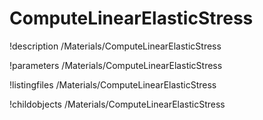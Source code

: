 <!-- MOOSE Documentation Stub: Remove this when content is added. -->

# ComputeLinearElasticStress
!description /Materials/ComputeLinearElasticStress

!parameters /Materials/ComputeLinearElasticStress

!listingfiles /Materials/ComputeLinearElasticStress

!childobjects /Materials/ComputeLinearElasticStress
